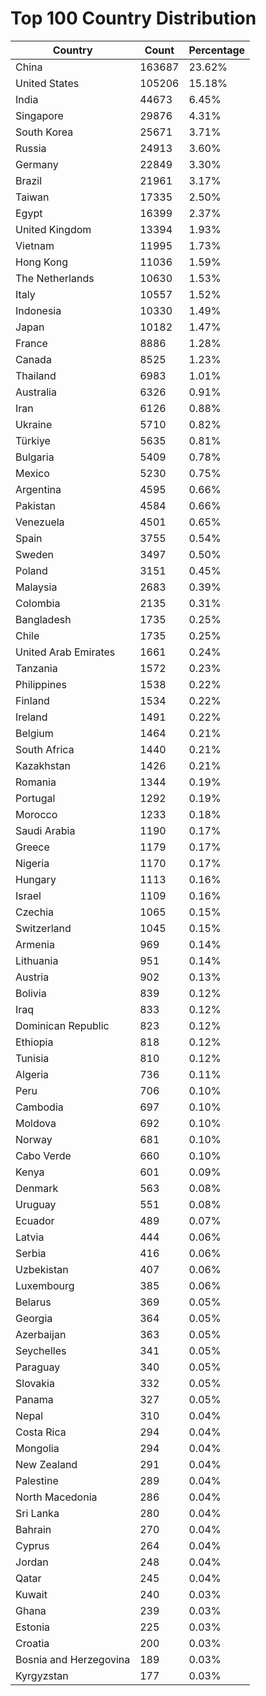 # Top 100 Country Distribution
| Country | Count | Percentage |
|----|----|----|
| China | 163687 | 23.62% |
| United States | 105206 | 15.18% |
| India | 44673 | 6.45% |
| Singapore | 29876 | 4.31% |
| South Korea | 25671 | 3.71% |
| Russia | 24913 | 3.60% |
| Germany | 22849 | 3.30% |
| Brazil | 21961 | 3.17% |
| Taiwan | 17335 | 2.50% |
| Egypt | 16399 | 2.37% |
| United Kingdom | 13394 | 1.93% |
| Vietnam | 11995 | 1.73% |
| Hong Kong | 11036 | 1.59% |
| The Netherlands | 10630 | 1.53% |
| Italy | 10557 | 1.52% |
| Indonesia | 10330 | 1.49% |
| Japan | 10182 | 1.47% |
| France | 8886 | 1.28% |
| Canada | 8525 | 1.23% |
| Thailand | 6983 | 1.01% |
| Australia | 6326 | 0.91% |
| Iran | 6126 | 0.88% |
| Ukraine | 5710 | 0.82% |
| Türkiye | 5635 | 0.81% |
| Bulgaria | 5409 | 0.78% |
| Mexico | 5230 | 0.75% |
| Argentina | 4595 | 0.66% |
| Pakistan | 4584 | 0.66% |
| Venezuela | 4501 | 0.65% |
| Spain | 3755 | 0.54% |
| Sweden | 3497 | 0.50% |
| Poland | 3151 | 0.45% |
| Malaysia | 2683 | 0.39% |
| Colombia | 2135 | 0.31% |
| Bangladesh | 1735 | 0.25% |
| Chile | 1735 | 0.25% |
| United Arab Emirates | 1661 | 0.24% |
| Tanzania | 1572 | 0.23% |
| Philippines | 1538 | 0.22% |
| Finland | 1534 | 0.22% |
| Ireland | 1491 | 0.22% |
| Belgium | 1464 | 0.21% |
| South Africa | 1440 | 0.21% |
| Kazakhstan | 1426 | 0.21% |
| Romania | 1344 | 0.19% |
| Portugal | 1292 | 0.19% |
| Morocco | 1233 | 0.18% |
| Saudi Arabia | 1190 | 0.17% |
| Greece | 1179 | 0.17% |
| Nigeria | 1170 | 0.17% |
| Hungary | 1113 | 0.16% |
| Israel | 1109 | 0.16% |
| Czechia | 1065 | 0.15% |
| Switzerland | 1045 | 0.15% |
| Armenia | 969 | 0.14% |
| Lithuania | 951 | 0.14% |
| Austria | 902 | 0.13% |
| Bolivia | 839 | 0.12% |
| Iraq | 833 | 0.12% |
| Dominican Republic | 823 | 0.12% |
| Ethiopia | 818 | 0.12% |
| Tunisia | 810 | 0.12% |
| Algeria | 736 | 0.11% |
| Peru | 706 | 0.10% |
| Cambodia | 697 | 0.10% |
| Moldova | 692 | 0.10% |
| Norway | 681 | 0.10% |
| Cabo Verde | 660 | 0.10% |
| Kenya | 601 | 0.09% |
| Denmark | 563 | 0.08% |
| Uruguay | 551 | 0.08% |
| Ecuador | 489 | 0.07% |
| Latvia | 444 | 0.06% |
| Serbia | 416 | 0.06% |
| Uzbekistan | 407 | 0.06% |
| Luxembourg | 385 | 0.06% |
| Belarus | 369 | 0.05% |
| Georgia | 364 | 0.05% |
| Azerbaijan | 363 | 0.05% |
| Seychelles | 341 | 0.05% |
| Paraguay | 340 | 0.05% |
| Slovakia | 332 | 0.05% |
| Panama | 327 | 0.05% |
| Nepal | 310 | 0.04% |
| Costa Rica | 294 | 0.04% |
| Mongolia | 294 | 0.04% |
| New Zealand | 291 | 0.04% |
| Palestine | 289 | 0.04% |
| North Macedonia | 286 | 0.04% |
| Sri Lanka | 280 | 0.04% |
| Bahrain | 270 | 0.04% |
| Cyprus | 264 | 0.04% |
| Jordan | 248 | 0.04% |
| Qatar | 245 | 0.04% |
| Kuwait | 240 | 0.03% |
| Ghana | 239 | 0.03% |
| Estonia | 225 | 0.03% |
| Croatia | 200 | 0.03% |
| Bosnia and Herzegovina | 189 | 0.03% |
| Kyrgyzstan | 177 | 0.03% |
